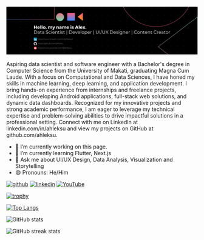 ![Page Banner](https://github.com/ahleksu/ahleksu/blob/main/page_banner.png)

Aspiring data scientist and software engineer with a Bachelor's degree in Computer Science from the University of Makati, graduating Magna Cum Laude. With a focus on Computational and Data Sciences, I have honed my skills in machine learning, deep learning, and application development. I bring hands-on experience from internships and freelance projects, including developing Android applications, full-stack web solutions, and dynamic data dashboards. Recognized for my innovative projects and strong academic performance, I am eager to leverage my technical expertise and problem-solving abilities to drive impactful solutions in a professional setting. Connect with me on LinkedIn at linkedin.com/in/ahleksu and view my projects on GitHub at github.com/ahleksu.

- 🔭 I’m currently working on this page. 
- 🌱 I’m currently learning Flutter, Next.js 
- 💬 Ask me about UI/UX Design, Data Analysis, Visualization and Storytelling 
- 😄 Pronouns: He/Him 


[<img src='https://cdn.jsdelivr.net/npm/simple-icons@3.0.1/icons/github.svg' alt='github' height='40'>](https://github.com/ahleksu)  [<img src='https://cdn.jsdelivr.net/npm/simple-icons@3.0.1/icons/linkedin.svg' alt='linkedin' height='40'>](https://www.linkedin.com/in/ahleksu/)  [<img src='https://cdn.jsdelivr.net/npm/simple-icons@3.0.1/icons/youtube.svg' alt='YouTube' height='40'>](https://www.youtube.com/channel/ahleksu)  

[![trophy](https://github-profile-trophy.vercel.app/?username=ahleksu)](https://github.com/ryo-ma/github-profile-trophy)

[![Top Langs](https://github-readme-stats.vercel.app/api/top-langs/?username=ahleksu)](https://github.com/anuraghazra/github-readme-stats)

![GitHub stats](https://github-readme-stats.vercel.app/api?username=ahleksu&show_icons=true&count_private=true)  

![GitHub streak stats](https://streak-stats.demolab.com/?user=ahleksu)  

